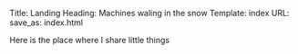 Title: Landing
Heading: Machines waling in the snow
Template: index
URL:
save_as: index.html


Here is the place where I share little things

